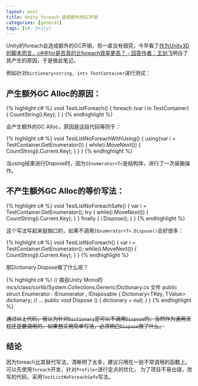 ```yaml
---
layout: post
title: Unity foreach 造成额外的GC开销
categories: [general]
tags: [C#, Unity]
---
```


Unity的foreach会造成额外的GC开销，但一直没有细究，今早看了[作为Unity3D的脚本而言，c#中for是否真的比foreach效率更高？ - 回答作者：王剑飞](https://www.zhihu.com/question/30334270/answer/49858731)明白了其产生的原因，于是做此笔记。

例如针对`Dictionary<string, int> TestContainer`进行测试：

## 产生额外GC Alloc的原因：

{% highlight c# %}
void TestListForeach()
{
	foreach (var i in TestContainer)
	{
		CountString(i.Key);
	}
}
{% endhighlight %}

会产生额外的GC Alloc，原因是这段代码等同于：

{% highlight c# %}
void TestListNoForeachWithUsing()
{
	using(var i = TestContainer.GetEnumerator())
	{
		while(i.MoveNext())
		{
			CountString(i.Current.Key);
		}
	}
}
{% endhighlight %}

当using结束进行Dispose时，因为`IEnumerator<T>`是结构体，进行了一次装箱操作。


## 不产生额外GC Alloc的等价写法：

{% highlight c# %}
void TestListNoForeachSafe()
{
	var i = TestContainer.GetEnumerator();
	try
	{
		while(i.MoveNext())
		{
			CountString(i.Current.Key);
		}
	}
	finally
	{
		i.Dispose();
	}
}
{% endhighlight %}

这个写法写起来挺拗口的，如果不调用`IEnumerator<T>.Dispose()`会好很多：

{% highlight c# %}
void TestListNoForeach()
{
	var i = TestContainer.GetEnumerator();
	while(i.MoveNext())
	{
		CountString(i.Current.Key);
	}
}
{% endhighlight %}

那Dictionary.Dispose做了什么呢？

{% highlight c# %} 
// 摘自Unity Mono的 mcs/class/corlib/System.Collections.Generic/Dictionary.cs 文件
public struct Enumerator : IEnumerator <T>, IDisposable {
	Dictionary<TKey, TValue> dictionary;
	// ...
	public void Dispose ()
	{
		dictionary = null;
	}
}
{% endhighlight %}

~~通过以上代码，我认为针对`Dictionary`是可以不调用`Dispose`的。当然作为通用流程还是要调用的，如果想采用简单写法，必须明白`Dispose`做了什么。~~

## 结论

因为foreach比其替代写法，清晰明了太多，建议只用在一些不常调用的函数上。
可以先使用`foreach`开发，针对`Profiler`进行定点的优化，
为了项目不易出错，改写的代码，采用`TestListNoForeachSafe`写法。
